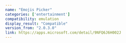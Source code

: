 ```yaml
---
name: "Emojis Picker"
categories: ['entertainment']
compatibility: emulation
display_result: "Compatible"
version_from: "2.0.3.0"
link: https://apps.microsoft.com/detail/9NFQ6J6H002J
---
```

